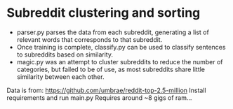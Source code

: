 # Subreddit clustering and sorting

 - parser.py parses the data from each subreddit, generating a list of relevant words that corresponds to that subreddit.  
 - Once training is complete, classify.py can be used to classify sentences to subreddits based on similarity.  
 - magic.py was an attempt to cluster subreddits to reduce the number of categories, but failed to be of use, as most subreddits share little similarity between each other.  

Data is from:
https://github.com/umbrae/reddit-top-2.5-million
Install requirements and run main.py
Requires around ~8 gigs of ram...
